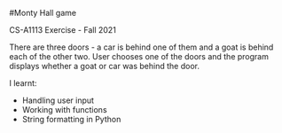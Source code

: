 #Monty Hall game

CS-A1113 Exercise - Fall 2021
 
There are three doors - a car is behind one of them and a goat is behind each of the other two.
User chooses one of the doors and the program displays whether a goat or car was behind the door.

I learnt: 
- Handling user input
- Working with functions
- String formatting in Python
